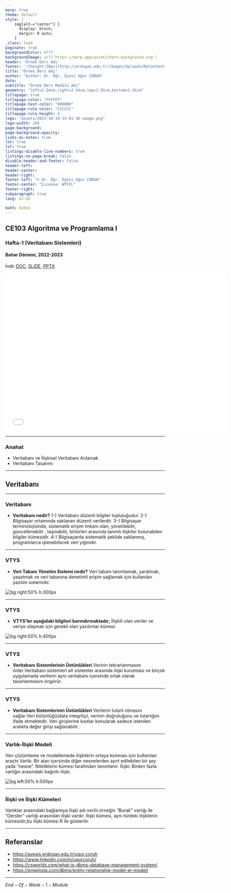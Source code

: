 ```yaml
---
marp: true
theme: default
style: |
    img[alt~="center"] {
      display: block;
      margin: 0 auto;
    }
_class: lead
paginate: true
backgroundColor: #fff
backgroundImage: url('https://marp.app/assets/hero-background.svg')
header: 'Örnek Ders Adı'
footer: '![height:50px](http://erdogan.edu.tr/Images/Uploads/MyContents/L_379-20170718142719217230.jpg) RTEU CE204 Hafta-1'
title: "Örnek Ders Adı"
author: "Author: Dr. Öğr. Üyesi Uğur CORUH"
date:
subtitle: "Örnek Ders Modülü Adı"
geometry: "left=2.54cm,right=2.54cm,top=1.91cm,bottom=1.91cm"
titlepage: true
titlepage-color: "FFFFFF"
titlepage-text-color: "000000"
titlepage-rule-color: "CCCCCC"
titlepage-rule-height: 4
logo: "assets/2021-10-19-15-01-36-image.png"
logo-width: 100 
page-background:
page-background-opacity:
links-as-notes: true
lot: true
lof: true
listings-disable-line-numbers: true
listings-no-page-break: false
disable-header-and-footer: false
header-left:
header-center:
header-right:
footer-left: "© Dr. Öğr. Üyesi Uğur CORUH"
footer-center: "License: WTFPL"
footer-right:
subparagraph: true
lang: en-US 

math: katex
---
```


<!-- _backgroundColor: aquq -->

<!-- _color: green -->

<!-- paginate: false -->

## CE103 Algoritma ve Programlama I

### Hafta-1 (Veritabanı Sistemleri)

#### Bahar Dönemi, 2022-2023

İndir [DOC](week-1.tr.md_doc.pdf), [SLIDE](week-1.tr.md_slide.pdf), [PPTX](week-1.tr.md_slide.pptx)

<iframe width=700, height=500 frameBorder=0 src="../week-1.tr.md_slide.html"></iframe>

---

<!-- paginate: true -->

### Anahat

- Veritabanı ve İlişkisel Veritabanı    Anlamak
- Veritabanı Tasarımı

---

## **Veritabanı**

---

### Veritabanı

- **Veritabanı nedir?**
 1-) Veritabanı düzenli bilgiler topluluğudur.
 2-) Bilgisayar ortamında saklanan düzenli verilerdir. 
 3-) Bilgisayar terminolojisinde, sistematik erişim imkanı olan, yönetilebilir, güncellenebilir , taşınabilir, birbirleri arasında tanımlı ilişkiler
 bulunabilen bilgiler kümesidir.
 4-) Bilgisayarda sistematik şekilde saklanmış, programlarca işlenebilecek veri yığınıdır.
---

### VTYS

- **Veri Tabanı Yönetim Sistemi nedir?**
 Veri tabanı tanımlamak, yaratmak,
 yaşatmak ve veri tabanına denetimli
 erişim sağlamak için kullanılan
 yazılım sistemidir.

![bg right:50% h:300px](assets/What-is-DBMS-Database-Management-System.webp)

---

### VTYS

- **VTYS’ler aşağıdaki bilgileri barındırmaktadır;**
 İlişkili olan veriler ve veriye ulaşmak için gerekli olan yazılımlar kümesi

![bg right:50% h:400px](assets/DBMS-2.png)

---

### VTYS

- **Veritabanı Sistemlerinin Üstünlükleri**
 Verinin tekrarlanmasını önler.Veritabanı sistemleri alt sistemler arasında ilişki kurulması ve birçok
 uygulamada verilerin aynı veritabanı içersinde ortak olarak tasarlanmasını öngörür.

---

### VTYS

- **Veritabanı Sistemlerinin Üstünlükleri**
 Verilerin tutarlı olmasını sağlar.Veri bütünlüğü(data integrity), verinin doğruluğunu ve tutarlığını
 ifade etmektedir. Veri girişlerine kısıtlar konularak sadece istenilen aralıkta değer girişi sağlanabilir.

---

### Varlık-İlişki Modeli
 Veri çözümleme ve modellemede ilişkilerin ortaya konması için kullanılan araçtır.Varlık: Bir alan içersinde diğer nesnelerden ayırt edilebilen bir şey yada “nesne”.
 Niteliklerin kümesi tarafından tanımlanır. İlişki: Birden fazla varlığın arasındaki bağıntı-ilişki.

![bg left:50% h:500px](assets/Entity-Relationship%20Model.webp)

---

### İlişki ve İlişki Kümeleri
 Varlıklar arasındaki bağlantıya ilişki adı verilir.örneğin “Burak” varlığı ile “Dersler” varlığı arasından ilişki  vardır.
 İlişki kümesi, aynı türdeki ilişkilerin kümesidir,bu ilişki kümesi R ile gösterilir.

---

## Referanslar

- https://avesis.erdogan.edu.tr/ugur.coruh
- https://www.linkedin.com/in/ugurcoruh/
- https://csworlds.com/what-is-dbms-database-management-system/ 
- https://prepinsta.com/dbms/entity-relationship-model-er-model/

---

$End-Of-Week-1-Module$
